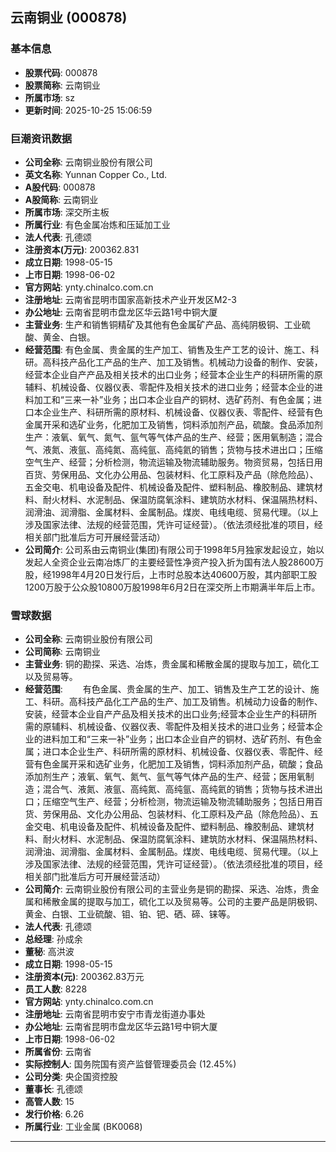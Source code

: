 ## 云南铜业 (000878)

### 基本信息

- **股票代码**: 000878
- **股票简称**: 云南铜业
- **所属市场**: sz
- **更新时间**: 2025-10-25 15:06:59

### 巨潮资讯数据

- **公司全称**: 云南铜业股份有限公司
- **英文名称**: Yunnan Copper Co., Ltd.
- **A股代码**: 000878
- **A股简称**: 云南铜业
- **所属市场**: 深交所主板
- **所属行业**: 有色金属冶炼和压延加工业
- **法人代表**: 孔德颂
- **注册资本(万元)**: 200362.831
- **成立日期**: 1998-05-15
- **上市日期**: 1998-06-02
- **官方网站**: ynty.chinalco.com.cn
- **注册地址**: 云南省昆明市国家高新技术产业开发区M2-3
- **办公地址**: 云南省昆明市盘龙区华云路1号中铜大厦
- **主营业务**: 生产和销售铜精矿及其他有色金属矿产品、高纯阴极铜、工业硫酸、黄金、白银。
- **经营范围**: 有色金属、贵金属的生产加工、销售及生产工艺的设计、施工、科研。高科技产品化工产品的生产、加工及销售。机械动力设备的制作、安装，经营本企业自产产品及相关技术的出口业务；经营本企业生产的科研所需的原辅料、机械设备、仪器仪表、零配件及相关技术的进口业务；经营本企业的进料加工和“三来一补”业务；出口本企业自产的铜材、选矿药剂、有色金属；进口本企业生产、科研所需的原材料、机械设备、仪器仪表、零配件、经营有色金属开采和选矿业务，化肥加工及销售，饲料添加剂产品，硫酸。食品添加剂生产：液氧、氧气、氮气、氩气等气体产品的生产、经营；医用氧制造；混合气、液氮、液氩、高纯氮、高纯氩、高纯氦的销售；货物与技术进出口；压缩空气生产、经营；分析检测，物流运输及物流辅助服务。物资贸易，包括日用百货、劳保用品、文化办公用品、包装材料、化工原料及产品（除危险品）、五金交电、机电设备及配件、机械设备及配件、塑料制品、橡胶制品、建筑材料、耐火材料、水泥制品、保温防腐氧涂料、建筑防水材料、保温隔热材料、润滑油、润滑脂、金属材料、金属制品。煤炭、电线电缆、贸易代理。（以上涉及国家法律、法规的经营范围，凭许可证经营）。（依法须经批准的项目，经相关部门批准后方可开展经营活动）
- **公司简介**: 公司系由云南铜业(集团)有限公司于1998年5月独家发起设立，始以发起人全资企业云南冶炼厂的主要经营性净资产投入折为国有法人股28600万股，经1998年4月20日发行后，上市时总股本达40600万股，其内部职工股1200万股于公众股10800万股1998年6月2日在深交所上市期满半年后上市。

### 雪球数据

- **公司全称**: 云南铜业股份有限公司
- **公司简称**: 云南铜业
- **主营业务**: 铜的勘探、采选、冶炼，贵金属和稀散金属的提取与加工，硫化工以及贸易等。
- **经营范围**: 　　有色金属、贵金属的生产、加工、销售及生产工艺的设计、施工、科研。高科技产品化工产品的生产、加工及销售。机械动力设备的制作、安装，经营本企业自产产品及相关技术的出口业务;经营本企业生产的科研所需的原辅料、机械设备、仪器仪表、零配件及相关技术的进口业务；经营本企业的进料加工和“三来一补”业务；出口本企业自产的铜材、选矿药剂、有色金属；进口本企业生产、科研所需的原材料、机械设备、仪器仪表、零配件、经营有色金属开采和选矿业务，化肥加工及销售，饲料添加剂产品，硫酸；食品添加剂生产；液氧、氧气、氮气、氩气等气体产品的生产、经营；医用氧制造；混合气、液氮、液氩、高纯氮、高纯氩、高纯氦的销售；货物与技术进出口；压缩空气生产、经营；分析检测，物流运输及物流辅助服务；包括日用百货、劳保用品、文化办公用品、包装材料、化工原料及产品（除危险品）、五金交电、机电设备及配件、机械设备及配件、塑料制品、橡胶制品、建筑材料、耐火材料、水泥制品、保温防腐氧涂料、建筑防水材料、保温隔热材料、润滑油、润滑脂、金属材料、金属制品。煤炭、电线电缆、贸易代理。（以上涉及国家法律、法规的经营范围，凭许可证经营）。（依法须经批准的项目，经相关部门批准后方可开展经营活动）
- **公司简介**: 云南铜业股份有限公司的主营业务是铜的勘探、采选、冶炼，贵金属和稀散金属的提取与加工，硫化工以及贸易等。公司的主要产品是阴极铜、黄金、白银、工业硫酸、钼、铂、钯、硒、碲、铼等。
- **法人代表**: 孔德颂
- **总经理**: 孙成余
- **董秘**: 高洪波
- **成立日期**: 1998-05-15
- **注册资本(元)**: 200362.83万元
- **员工人数**: 8228
- **官方网站**: ynty.chinalco.com.cn
- **注册地址**: 云南省昆明市安宁市青龙街道办事处
- **办公地址**: 云南省昆明市盘龙区华云路1号中铜大厦
- **上市日期**: 1998-06-02
- **所属省份**: 云南省
- **实际控制人**: 国务院国有资产监督管理委员会 (12.45%)
- **公司分类**: 央企国资控股
- **董事长**: 孔德颂
- **高管人数**: 15
- **发行价格**: 6.26
- **所属行业**: 工业金属 (BK0068)

---